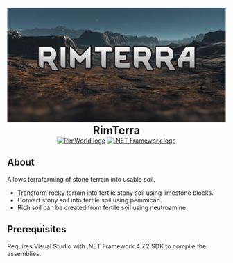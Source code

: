 <p align="center">
    <img src="https://github.com/KeirLoire/RimTerra/blob/master/About/Preview.png?raw=true" alt="RimTerra Preview"/><br>
    <b style="font-size:25px">RimTerra</b><br>
    <a href="https://dotnet.microsoft.com/en-us/download/dotnet-framework/net472"><img src="https://img.shields.io/badge/rimworld-1.5-b5651d?label=RimWorld&style=flat&logo=rimworld" alt="RimWorld logo"/></a>
    <a href="https://dotnet.microsoft.com/en-us/download/dotnet-framework/net472"><img src="https://img.shields.io/badge/dotnet-4.7.2-512bd4?label=.NET%20Framework&style=flat&logo=dotnet" alt=".NET Framework logo"/></a>
</p>

## About

Allows terraforming of stone terrain into usable soil.

- Transform rocky terrain into fertile stony soil using limestone blocks. 
- Convert stony soil into fertile soil using pemmican.
- Rich soil can be created from fertile soil using neutroamine.

## Prerequisites
Requires Visual Studio with .NET Framework 4.7.2 SDK to compile the assemblies.